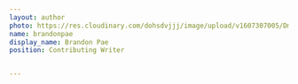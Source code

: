 ```yaml
---
layout: author
photo: https://res.cloudinary.com/dohsdvjjj/image/upload/v1607307005/DmtcXxYUcAYshhQ_oazny6.jpg
name: brandonpae
display_name: Brandon Pae
position: Contributing Writer


---
```


